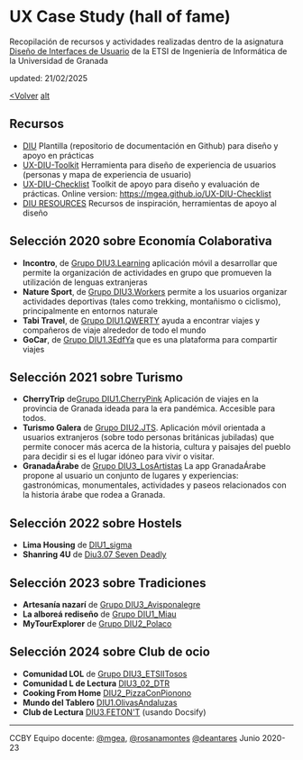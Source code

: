 # UX Case Study (hall of fame)

Recopilación de recursos y actividades realizadas dentro de la asignatura [Diseño de Interfaces de Usuario](https://lsi.ugr.es/lsi/node/969) de la ETSI de Ingeniería de Informática de la Universidad de Granada

updated: 21/02/2025

[<Volver](./../README.md) [alt](https://mgea.github.io/DIU/)


## Recursos 

* [DIU](https://github.com/mgea/DIU20) Plantilla (repositorio de documentación en Github) para diseño y apoyo en prácticas 
* [UX-DIU-Toolkit](https://github.com/mgea/UX-DIU-Toolkit) Herramienta para diseño de experiencia de usuarios (personas y mapa de experiencia de usuario)
* [UX-DIU-Checklist](https://github.com/mgea/UX-DIU-Checklist) Toolkit de apoyo para diseño y evaluación de prácticas. Online version: https://mgea.github.io/UX-DIU-Checklist 
* [DIU RESOURCES](https://github.com/mgea/UX_CaseStudy/blob/master/DIU_Recursos.md) Recursos de inspiración, herramientas de apoyo al diseño 



## Selección 2020 sobre Economía Colaborativa

* **Incontro**, de [Grupo DIU3.Learning](https://github.com/salva12345678/DIU) aplicación móvil a desarrollar que permite la organización de actividades en grupo que promueven la utilización de lenguas extranjeras
* **Nature Sport**, de [Grupo DIU3.Workers](https://github.com/josalmer/DIU3_Workers)  permite a los usuarios organizar actividades deportivas (tales como trekking, montañismo o ciclismo), principalmente en entornos naturale
* **Tabi Travel**, de [Grupo DIU1.QWERTY](https://github.com/Gsandoval96/DIU20) ayuda a encontrar viajes y compañeros de viaje alrededor de todo el mundo
* **GoCar**, de [Grupo DIU1.3EdfYa](https://github.com/srmesas/DIU20) que es una plataforma para compartir viajes


## Selección 2021 sobre Turismo

* **CherryTrip**  de[Grupo DIU1.CherryPink](https://github.com/Asmilex/DIU21) Aplicación de viajes en la provincia de Granada ideada para la era pandémica. Accesible para todos.
* **Turismo Galera** de [Grupo DIU2.JTS](https://github.com/jesusts99/DIU21/tree/master/). Aplicación móvil orientada a usuarios extranjeros (sobre todo personas británicas jubiladas) que permite conocer más acerca de la historia, cultura y paisajes del pueblo para decidir si es el lugar idóneo para vivir o visitar.
* **GranadaÁrabe** de [Grupo DIU3_LosArtistas](https://github.com/daniharo/DIU21/) La app GranadaÁrabe propone al usuario un conjunto de lugares y experiencias: gastronómicas, monumentales, actividades y paseos relacionados con la historia árabe que rodea a Granada.


## Selección 2022 sobre Hostels

* **Lima Housing** de [DIU1_sigma](https://github.com/SigmaDIU1/DIU)
* **Shanring 4U** de [Diu3.07 Seven Deadly](https://github.com/PacoCP5/DIU)

## Selección 2023 sobre Tradiciones

* **Artesanía nazarí** de [Grupo DIU3_Avisponalegre](https://github.com/jesusma3009/DIU3_AvisponAlegre)
* **La alboreá rediseño** de [Grupo DIU1_Miau](https://github.com/VidalMiquel/DIU)
* **MyTourExplorer** de [Grupo DIU2_Polaco](https://github.com/Ismael034/DIU)

## Selección 2024 sobre Club de ocio 

* **Comunidad LOL** de [Grupo DIU3_ETSIITosos](https://github.com/JuanmiAcosta/Disenio_Interfaces_Usuario)
* **Comunidad L de Lectura** [DIU3_02_DTR](https://github.com/Duva-01/DIU.DTR)
* **Cooking From Home** [DIU2_PizzaConPionono](https://github.com/AlvareitorHD/DIU2)
* **Mundo del Tablero** [DIU1.OlivasAndaluzas](https://github.com/jluisparrazor/DIU)
*  **Club de Lectura** [DIU3.FETON'T](https://carmenxufdz.github.io/DIU24/#/)  (usando Docsify) 





----

CCBY Equipo docente: [@mgea](https://github.com/mgea/), [@rosanamontes](https://github.com/rosanamontes) [@deantares](https://github.com/deantares)  Junio 2020-23 
